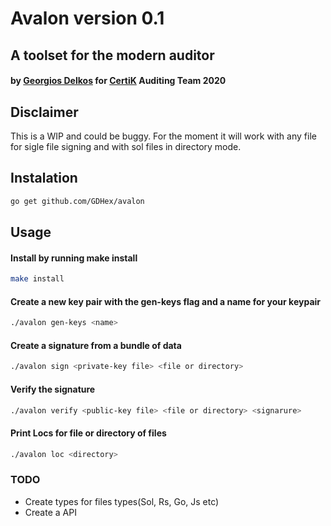 # Avalon version 0.1

## A toolset for the modern auditor

#### by [Georgios Delkos](georgios.delkos@certik.io) for [CertiK](certik.io) Auditing Team 2020 

## Disclaimer
This is a WIP and could be buggy. For the moment it will work with any file for sigle file signing and with sol files in directory mode.

## Instalation 

``` bash
go get github.com/GDHex/avalon
```

## Usage

#### Install by running make install

```bash
make install
```

#### Create a new key pair with the gen-keys flag and a name for your keypair
```bash
./avalon gen-keys <name>
```

#### Create a signature from a bundle of data

```bash
./avalon sign <private-key file> <file or directory> 
```

#### Verify the signature 

```bash
./avalon verify <public-key file> <file or directory> <signarure>
```

#### Print Locs for file or directory of files

```bash
./avalon loc <directory>
```

### TODO
* Create types for files types(Sol, Rs, Go, Js etc)
* Create a API